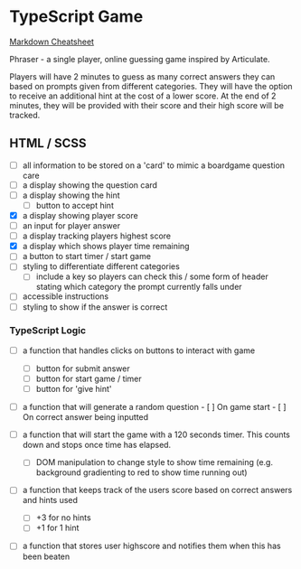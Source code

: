 # TypeScript Game

[Markdown Cheatsheet](https://www.markdownguide.org/cheat-sheet/)

<!-- Create a working Game: The main task is to create a Game not only will this test your understanding of TypeScript but how you break down a problem.

Practice using Git and GitHub flow: We want you to get as much practice as possible using git, GitHub and the command line.

Get a better understanding of how to scope a larger project: We want to see a clear plan of what you're going to build and how.

Apply what you are learning: This is a great place to apply what you have been learning on all of the course so far. When you get it functioning really push on the UI, use SCSS, BEM, anything else you find on the web....really go mad! -->

Phraser - a single player, online guessing game inspired by Articulate.

Players will have 2 minutes to guess as many correct answers they can based on prompts given from different categories. They will have the option to receive an additional hint at the cost of a lower score. At the end of 2 minutes, they will be provided with their score and their high score will be tracked.

## HTML / SCSS
- [ ] all information to be stored on a 'card' to mimic a boardgame question care
- [ ] a display showing the question card
- [ ] a display showing the hint
  - [ ] button to accept hint
- [x] a display showing player score
- [ ] an input for player answer
- [ ] a display tracking players highest score
- [x] a display which shows player time remaining
- [ ] a button to start timer / start game
- [ ] styling to differentiate different categories
    - [ ] include a key so players can check this / some form of header stating which category the prompt currently falls under
- [ ] accessible instructions
- [ ] styling to show if the answer is correct

### TypeScript Logic
- [ ] a function that handles clicks on buttons to interact with game
    - [ ] button for submit answer
    - [ ] button for start game / timer
    - [ ] button for 'give hint'
- [ ] a function that will generate a random question
      - [ ] On game start 
      - [ ] On correct answer being inputted
- [ ] a function that will start the game with a 120 seconds timer. This counts down and stops once time has elapsed.
    - [ ] DOM manipulation to change style to show time remaining (e.g. background gradienting to red to show time running out)
- [ ] a function that keeps track of the users score based on correct answers and hints used 
    - [ ] +3 for no hints
    - [ ] +1 for 1 hint
- [ ] a function that stores user highscore and notifies them when this has been beaten

